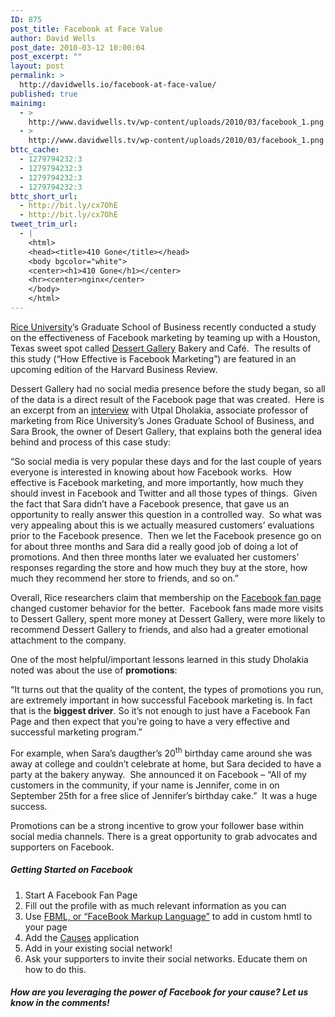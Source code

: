 ```yaml
---
ID: 875
post_title: Facebook at Face Value
author: David Wells
post_date: 2010-03-12 10:00:04
post_excerpt: ""
layout: post
permalink: >
  http://davidwells.io/facebook-at-face-value/
published: true
mainimg:
  - >
    http://www.davidwells.tv/wp-content/uploads/2010/03/facebook_1.png
  - >
    http://www.davidwells.tv/wp-content/uploads/2010/03/facebook_1.png
bttc_cache:
  - 1279794232:3
  - 1279794232:3
  - 1279794232:3
  - 1279794232:3
bttc_short_url:
  - http://bit.ly/cx7OhE
  - http://bit.ly/cx7OhE
tweet_trim_url:
  - |
    <html>
    <head><title>410 Gone</title></head>
    <body bgcolor="white">
    <center><h1>410 Gone</h1></center>
    <hr><center>nginx</center>
    </body>
    </html>
---
```

<a href="http://www.rice.edu/">Rice University</a>&rsquo;s Graduate School of Business recently conducted a study on the effectiveness of Facebook marketing by teaming up with a Houston, Texas sweet spot called <a href="http://www.dessertgallery.com/">Dessert Gallery</a> Bakery and Caf&eacute;.&nbsp; The results of this study (&ldquo;How Effective is Facebook Marketing&rdquo;) are featured in an upcoming edition of the Harvard Business Review.

Dessert Gallery had no social media presence before the study began, so all of the data is a direct result of the Facebook page that was created.&nbsp; Here is an excerpt from an <a href="http://www.casestudiesonline.com/uploads/TranscriptGalleryBakery.pdf">interview</a> with Utpal Dholakia, associate professor of marketing from Rice University&rsquo;s Jones Graduate School of Business, and Sara Brook, the owner of Desert Gallery, that explains both the general idea behind and process of this case study:
<!--more-->
&ldquo;So social media is very popular these days and for the last couple of years everyone is interested in knowing about how Facebook works. &nbsp;How effective is Facebook marketing, and more importantly, how much they should invest in Facebook and Twitter and all those types of things.&nbsp; Given the fact that Sara didn&rsquo;t have a Facebook presence, that gave us an opportunity to really answer this question in a controlled way. &nbsp;So what was very appealing about this is we actually measured customers&rsquo; evaluations prior to the Facebook presence. &nbsp;Then we let the Facebook presence go on for about three months and Sara did a really good job of doing a lot of promotions. And then three months later we evaluated her customers&rsquo; responses regarding the store and how much they buy at the store, how much they recommend her store to friends, and so on.&rdquo;

Overall, Rice researchers claim that membership on the <a href="http://www.facebook.com/pages/Dessert-Gallery-Bakery-Cafe/94510147325?ref=share#!/pages/Dessert-Gallery-Bakery-Cafe/94510147325?v=wall&amp;ref=share">Facebook fan page</a> changed customer behavior for the better.&nbsp; Facebook fans made more visits to Dessert Gallery, spent more money at Dessert Gallery, were more likely to recommend Dessert Gallery to friends, and also had a greater emotional attachment to the company.

One of the most helpful/important lessons learned in this study Dholakia noted was about the use of <strong>promotions</strong>:

&ldquo;It turns out that the quality of the content, the types of promotions you run, are extremely important in how successful Facebook marketing is. In fact that is the <strong>biggest driver</strong>. So it&rsquo;s not enough to just have a Facebook Fan Page and then expect that you&rsquo;re going to have a very effective and successful marketing program.&rdquo;

For example, when Sara&rsquo;s daugther&rsquo;s 20<sup>th</sup> birthday came around she was away at college and couldn&rsquo;t celebrate at home, but Sara decided to have a party at the bakery anyway.&nbsp; She announced it on Facebook &ndash; &ldquo;All of my customers in the community, if your name is Jennifer, come in on September 25th for a free slice of Jennifer&rsquo;s birthday cake.&rdquo;&nbsp; It was a huge success.

Promotions can be a strong incentive to grow your follower base within social media channels. There is a great&nbsp;opportunity&nbsp;to grab advocates and supporters on Facebook.

<h5>Getting Started on Facebook</h5>
<ol>
	<li>Start A Facebook Fan Page</li>
	<li>Fill out the profile with as much relevant information as you can</li>
	<li>Use <a href="http://wiki.developers.facebook.com/index.php/FBML">FBML, or &ldquo;FaceBook Markup Language&rdquo;</a> to add in custom hmtl to your page</li>
	<li>Add the <a href="http://apps.facebook.com/causes/">Causes</a> application</li>
	<li>Add in your existing social network!</li>
<li>Ask your supporters to invite their social networks. Educate them on how to do this.</li>
</ol>

<h5>How are you leveraging the power of Facebook for your cause? Let us know in the comments!</h5>
